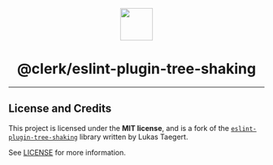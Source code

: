 <p align="center">
  <a href="https://clerk.com?utm_source=github&utm_medium=clerk_types" target="_blank" rel="noopener noreferrer">
    <picture>
      <source media="(prefers-color-scheme: dark)" srcset="https://images.clerk.com/static/logo-dark-mode-400x400.png">
      <img src="https://images.clerk.com/static/logo-light-mode-400x400.png" height="64">
    </picture>
  </a>
  <br />
  <h1 align="center">@clerk/eslint-plugin-tree-shaking</h1>
</p>

---

## License and Credits

This project is licensed under the **MIT license**, and is a fork of the [`eslint-plugin-tree-shaking`](https://github.com/lukastaegert/eslint-plugin-tree-shaking) library written by Lukas Taegert.

See [LICENSE](https://github.com/clerk/javascript/blob/main/packages/eslint-plugin-tree-shaking/LICENSE) for more information.
